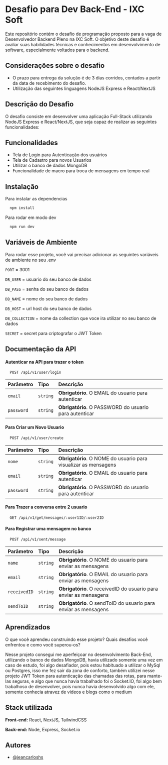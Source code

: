 
# Desafio para Dev Back-End - IXC Soft

Este repositório contém o desafio de programação proposto para a vaga de Desenvolvedor Backend Pleno na IXC Soft. O objetivo deste desafio é avaliar suas habilidades técnicas e conhecimentos em desenvolvimento de software, especialmente voltados para o backend.

## Considerações sobre o desafio
* O prazo para entrega da solução é de 3 dias corridos, contados a partir da data de recebimento do desafio.
* Utilização das seguintes linguagens NodeJS Express e React/NextJS


## Descrição do Desafio
O desafio consiste em desenvolver uma aplicação Full-Stack utilizando NodeJS Express e React/NextJS, que seja capaz de realizar as seguintes funcionalidades:

## Funcionalidades

- Tela de Login para Autenticação dos usuários
- Tela de Cadastro para novos Usuarios
- Utilizar o banco de dados MongoDB
- Funcionalidade de macro para troca de mensagens em tempo real
## Instalação

Para instalar as dependencias

```bash
  npm install
```
Para rodar em modo dev
```bash
  npm run dev
```
## Variáveis de Ambiente

Para rodar esse projeto, você vai precisar adicionar as seguintes variáveis de ambiente no seu .env

`PORT` = 3001

`DB_USER` = usuario do seu banco de dados

`DB_PASS` = senha do seu banco de dados

`DB_NAME` = nome do seu banco de dados

`DB_HOST` = url host do seu banco de dados

`DB_COLLECTION` = nome da collection que voce ira utilizar no seu banco de dados

`SECRET` = secret para criptografar o JWT Token

## Documentação da API

#### Autenticar na API para trazer o token

```http
  POST /api/v1/user/login
```

| Parâmetro   | Tipo       | Descrição                                   |
| :---------- | :--------- | :------------------------------------------ |
| `email`      | `string` | **Obrigatório**. O EMAIL do usuario para autenticar |
| `password`      | `string` | **Obrigatório**. O PASSWORD do usuario para autenticar |

#### Para Criar um Novo Usuario

```http
  POST /api/v1/user/create
```

| Parâmetro   | Tipo       | Descrição                                   |
| :---------- | :--------- | :------------------------------------------ |
| `nome`      | `string` | **Obrigatório**. O NOME do usuario para visualizar as mensagens |
| `email`      | `string` | **Obrigatório**. O EMAIL do usuario para autenticar |
| `password`      | `string` | **Obrigatório**. O PASSWORD do usuario para autenticar |

#### Para Trazer a conversa entre 2 usuario

```http
  GET /api/v1/get/messages/:user1ID/:user2ID
```

#### Para Registrar uma mensagem no banco

```http
  POST /api/v1/sent/message
```

| Parâmetro   | Tipo       | Descrição                                   |
| :---------- | :--------- | :------------------------------------------ |
| `name`      | `string` | **Obrigatório**. O NOME do usuario para enviar as mensagens |
| `email`      | `string` | **Obrigatório**. O EMAIL do usuario para enviar as mensagens |
| `receivedID`      | `string` | **Obrigatório**. O receivedID do usuario para enviar as mensagens |
| `sendToID`      | `string` | **Obrigatório**. O sendToID do usuario para enviar as mensagens |

## Aprendizados

O que você aprendeu construindo esse projeto? Quais desafios você enfrentou e como você superou-os?

Nesse projeto consegui me aperfeiçoar no desenvolvimento Back-End, utilizando o banco de dados MongoDB, havia utilizado somente uma vez em caso de estudo, foi algo desafiador, pois estou habituado a utilizar o MySql ou Postgres, isso me fez sair da zona de conforto, também utilizei nesse projeto JWT Token para autenticação das chamadas das rotas, para mante-las seguras, e algo que nunca havia trabalhado foi o Socket.IO, foi algo bem trabalhoso de desenvolver, pois nunca havia desenvolvido algo com ele, somente conhecia atravez de videos e blogs como o medium
## Stack utilizada

**Front-end:** React, NextJS, TailwindCSS

**Back-end:** Node, Express, Socket.io


## Autores

- [@jeancarloshs](https://www.github.com/jeancarloshs)

